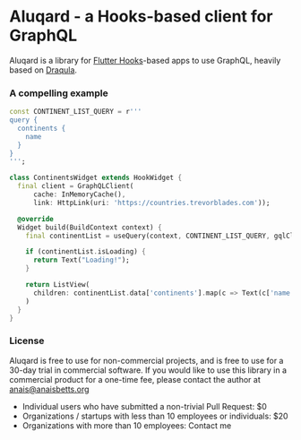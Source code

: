 # Aluqard - a Hooks-based client for GraphQL

Aluqard is a library for [Flutter Hooks](https://github.com/rrousselGit/flutter_hooks)-based apps to use GraphQL, heavily based on [Draqula](https://github.com/vadimdemedes/draqula).

### A compelling example

```dart
const CONTINENT_LIST_QUERY = r'''
query {
  continents {
    name
  }
}
''';

class ContinentsWidget extends HookWidget {
  final client = GraphQLClient(
      cache: InMemoryCache(),
      link: HttpLink(uri: 'https://countries.trevorblades.com'));

  @override
  Widget build(BuildContext context) {
    final continentList = useQuery(context, CONTINENT_LIST_QUERY, gqlClient: client);

    if (continentList.isLoading) {
      return Text("Loading!");
    }

    return ListView(
      children: continentList.data['continents'].map(c => Text(c['name']));
    )
  }
}
```

### License

Aluqard is free to use for non-commercial projects, and is free to use for a 30-day trial in commercial software. If you would like to use this library in a commercial product for a one-time fee, please contact the author at anais@anaisbetts.org

* Individual users who have submitted a non-trivial Pull Request: $0
* Organizations / startups with less than 10 employees or individuals: $20
* Organizations with more than 10 employees: Contact me

